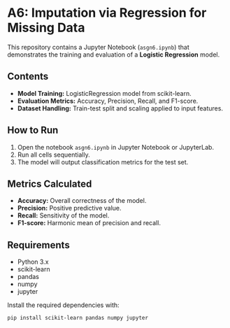 # A6: Imputation via Regression for Missing Data

This repository contains a Jupyter Notebook (`asgn6.ipynb`) that demonstrates the training and evaluation of a **Logistic Regression** model.

## Contents
- **Model Training:** LogisticRegression model from scikit-learn.
- **Evaluation Metrics:** Accuracy, Precision, Recall, and F1-score.
- **Dataset Handling:** Train-test split and scaling applied to input features.

## How to Run
1. Open the notebook `asgn6.ipynb` in Jupyter Notebook or JupyterLab.
2. Run all cells sequentially.
3. The model will output classification metrics for the test set.

## Metrics Calculated
- **Accuracy:** Overall correctness of the model.
- **Precision:** Positive predictive value.
- **Recall:** Sensitivity of the model.
- **F1-score:** Harmonic mean of precision and recall.

## Requirements
- Python 3.x
- scikit-learn
- pandas
- numpy
- jupyter

Install the required dependencies with:
```bash
pip install scikit-learn pandas numpy jupyter
```
